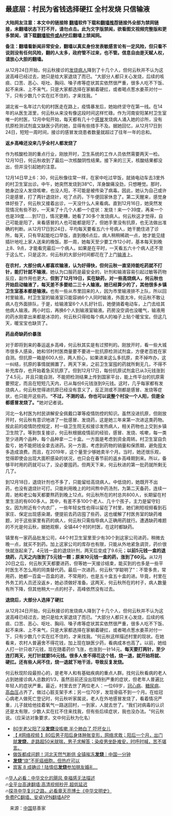  <!-- 面包屑导航 --> <h2>最底层：村民为省钱选择硬扛 全村发烧 只信输液</h2> <p class="notice"><b>大陆网友注意：本文中的链接除 <a href="https://github.com/bannedbook/fanqiang" >翻墙</a>软件下载和<a href="https://github.com/killgcd/justmysocks/blob/master/README.md">翻墙推荐</a>链接外全部为禁网链接，未翻墙状态下打不开，请勿点击。此为文字版禁闻，欲看图文视频完整版和更多禁闻，请下载<a href="https://github.com/bannedbook/fanqiang">翻墙软件或APP</a>后翻墙上禁闻网。</p><p>备注：翻墙看新闻非常安全，翻墙以真实身份发表敏感言论有一定风险，但只看不说则没有任何风险，翻的人太多，政府管不过来，也不管。信息自由是天赋人权，请放心大胆的翻墙。</b></p>  <div class="entry"> <p id="summary">从12月24日开始，何云秋接诊的<a href="https://www.bannedbook.org/bnews/tag/%E5%8F%91%E7%83%A7/" class="st_tag internal_tag" rel="tag" title="标签 发烧 下的日志">发烧</a><a href="https://www.bannedbook.org/bnews/tag/%E7%97%85%E4%BA%BA/" class="st_tag internal_tag" rel="tag" title="标签 病人 下的日志">病人</a>降到了十几个人，但何云秋并不认为这波高峰已经过去，她只是给大家退烧了而已。‌‌“大部分人都只关心发烧，后续的咳痰、口苦、恶心、呕吐、胸闷、嗓子疼等症状其实依然很严重，很多人吃不下饭、起不来床、上不来气，只是大家都选择在家躺着硬扛，或者喝点葱水姜茶对付一下，只有少数几个实在扛不住的，才来找我。‌‌”</p> <p id="conimg">湖北省一名年过六旬的村医走在路上，疫情暴发后，她始终坚守在第一线。在14年的从医生涯里，何云秋从来没有像这段时间这样忙碌。作为河南安阳某村卫生室唯一的村医，12月中旬开始，每天都有几十个<a href="https://www.bannedbook.org/bnews/tag/%E6%84%9F%E5%86%92/" class="st_tag internal_tag" rel="tag" title="标签 感冒 下的日志">感冒</a>发烧病人涌入她的诊所，没有抗原检测试剂盒又缺医少药的她，显得有些措手不及。据她回忆，从12月17日到24日，短短一周时间，接诊的感冒发烧患者数量就超过了往年一年的总和。</p> <p><strong>返乡高峰还没来几乎全村人都发烧了</strong></p> <p>作为核酸检测的重点行业，刚放开时，卫生系统的工作人员依然需要两天一检。12月10日，何云秋收到了最后一次核酸阴性结果。接下来的三天，核酸结果都没出，但并没引起她的注意。</p>  <p>12月14日早上6：30，何云秋像往常一样，在家中吃过早饭，就骑电动车去3里外的村卫生室出诊。中午，她突然发烧到38℃，浑身酸痛没劲，只想睡觉。那时，她身边没人发烧咳嗽，也没人阳，不可能是被传染了病毒。因此，她认为自己或许只是感冒，打了两针退烧针，吃了点药，下午便回家休息了。第二天醒来，感觉身体好些了，何云秋又接着出诊，一天没什么人来看病。直到12月16日，她突然发现情况有些不妙，一天来了十几个人都一个症状：发烧！来一个39度，再来一个也是39度……到17日，情况更糟，她看了30多个发烧病人。何云秋这才觉得，自己可能是阳了，来看感冒的人也可能都是阳了，但她手里没有抗原，也无法做出准确的判断。从12月17日到24日，平均每天要看五六十号病人，她干脆住进了诊所，每天，只有早起能吃口早饭，直到晚6点后，病人稍稍稀疏一点，她才能见缝插针地吃上家人送来的晚饭。那一周，她每天至少要工作12小时，基本每天到晚上8、9点，才能看完最后一个病人。如果是在平时，一天看五六十个病人还不至于这么忙，只是这次，何云秋的大部分时间都花在了上门<a href="https://www.bannedbook.org/bnews/tag/%E8%BE%93%E6%B6%B2/" class="st_tag internal_tag" rel="tag" title="标签 输液 下的日志">输液</a>上。</p> <p><strong>在农村，大部分病人都喜欢输液，认为好得快，但何云秋一直坚持能吃药就不打针，能打针就不输液</strong>。她认为口服药是最安全的，针剂和输液容易引起过敏等药物反应，副作用也更大。<strong>但到了</strong><strong>12月19日，实在缺药，对一些高烧病人，何云秋也开始启动输液了，每天差不多要给二三十人输液。她已经算少的了，其他很多乡镇卫生室基本都是输液。</strong>也有一些从市里回来的人，因为市里输液排不上队，所以回村里输液。村卫生室的输液室只能容纳6个人同时输液，外面太冷，何云秋不敢让病人在外面排队，于是，给输液室6个人扎好针后，她便骑着电动车，上门去给其他病人输液。两小时后，再换6个人到输液室输液。药房没空调也没暖气，输液用的药水刚拿出来都是冰凉的，何云秋只得给每个病人的袖子上贴个暖宝宝。但这几天，暖宝宝也缺货了。</p> <p><strong>药品奇缺药价暴涨</strong></p> <p>对于即将到来的春运返乡高峰，何云秋其实是有过预判的。刚放开时，看一些大城市很多人感染，她和邻村村医商量要不要进一批抗原检测试剂盒，方便老百姓在家自测。但抗原一箱是600人份，两人担心，如果进来这么多抗原，卖不掉咋办，这一纠结，抗原的事情就搁置了。两天下来，之前卫生室囤的药就所剩无几，不得不补充库存，也开始着急买抗原了。但到12月17日，每份抗原试剂盒已从3元钱涨到了4.5元，并且只能自测，不能把检测结果上传到国家平台，能上传平台的抗原需要预定，而且在短短几天内，已从每份6元钱涨到9元钱。这时，几乎每家都有发烧病人，何云秋觉得进抗原已经没有意义了，反正测或不测都是感冒、发烧等症状，也只能开这些药。<strong>‌‌</strong><strong>“不过，不测的话，你也可以说整个村没一个人阳，但是全都感冒发烧了。</strong><strong>‌‌</strong><strong>”</strong>她对记者说。</p>  <p>河北一名村医为村民讲解安全佩戴口罩等疫情防控的知识。虽然没进抗原，但刚放开时，何云秋有意识地进了一批感冒、发烧药，这是她三年来第一次进这类药物。按此前的疫情防控规定，村一级卫生院无权接诊发热病人，相关药物也上交到乡镇卫生院了。等到恢复接诊，何云秋根据疫情前的经验，感冒、发烧、咳嗽，每一类至少进两个品种，每个品种拿一二十盒。一方面是考虑到资金周转。村卫生室自负盈亏，她不能把钱全拿去进药。另一方面，考虑到药物的销量和保质期，避免囤太多造成浪费。而且，在2019年，这个量至少够她卖半个月。当时，她还很乐观，觉得即使会出现大面积感染的状况，也只会在春节前的返乡高峰期到来。所以，备够平时用的药就可以了，没必要囤药。但两天下来，何云秋进的第一批药就所剩无几了。</p> <p>到12月18日，退烧针剂也不多了，只能留给高烧病人。中低烧的，她既开不出药，也没有退烧针可打。只能利用晚上的时间熬中药汤剂，为第二天备药，连续一周，她和老公每天都要熬药到晚上12点。何云秋所在的村总共800人，长期留在村里生活的有600多人。其中，有差不多100个老人、几十个孩子，主力是留守妇女。因为附近有个内衣厂，一些年轻女性也得以留在了村里，她们刷短视频看到石家庄、保定出现感染潮，便提前去药店囤了些药，这也缓解了村医务室的缺药难题，对于这些家里有药的病人，何云秋只需指导病人正确用药就行。遭遇缺药难题的不光是何云秋，据她观察，全镇44个村的村医，在这时都缺药。</p> <p>镇里有一家药品批发公司，44个村卫生室里至少有30个到这家公司进药，稍微去晚一点，就买不到药。加上这家公司的库存也有限，只能从外地紧急调货，药价很快就涨起来了。4元钱一盒的退烧针剂，两天后变成了9.6元；<strong>以前</strong><strong>5元钱一盒的退烧药，几天之内涨到了5元钱一颗；原来10元钱一盒的药，涨到了60元。</strong>从12月20日之后，何云秋天天都要进药，但等她一天接诊结束，能买到的也多是一些平时医生不怎么用的同类替代药。最后一次进药，何云秋‌‌“学聪明了‌‌”：不管多贵，常用药，她都一百盒一百盒的进，不常用的，也是五十盒五十盒的进。毕竟，村里在外务工的人员还没返乡，她必须做好准备。这两天，何云秋所在的村子，病人数量有所下降，但其他稍大一点的村子，高峰依然没有过去。</p> <p><strong>退烧后，大部分人选择了硬扛</strong></p>  <p>从12月24日开始，何云秋接诊的发烧病人降到了十几个人，但何云秋并不认为这波高峰已经过去，她只是给大家退烧了而已。‌‌“大部分人都只关心发烧，后续的咳痰、口苦、恶心、呕吐、胸闷、嗓子疼等症状其实依然很严重，很多人吃不下饭、起不来床、上不来气，只是大家都选择在家躺着硬扛，或者喝点葱水姜茶对付一下，只有少数几个实在扛不住的，才来找我。‌‌”何云秋这样描述村里的现状。在她看来，农村人普遍舍不得花钱，加上现在缺医少药，看病成本也高了。以前，她给人打一针只收7元钱，现在随着药价飞涨，也涨到一针14元。<strong>每天要打两针，至少连打两天，光打针就要</strong><strong>56元钱。很多人舍不得花这个钱，烧一退，就开始将就、硬扛。还有些人闲不住，烧一退就下地干活，导致反复发烧。</strong></p> <p>何云秋现阶段最担心的，是老年人和有基础疾病的重点人群。找何云秋看病的老人占到她接诊病人总数的1/3，虽然目前还没出现特别严重的症状，但老年人普遍比年轻人的症状严重。最近，村里去世了两位老人：一位69岁，<a href="https://www.bannedbook.org/bnews/tag/%E5%86%A0%E5%BF%83%E7%97%85/" class="st_tag internal_tag" rel="tag" title="标签 冠心病 下的日志">冠心病</a>、<a href="https://www.bannedbook.org/bnews/tag/%e7%b3%96%e5%b0%bf%e7%97%85/" class="st_tag internal_tag" rel="tag" title="标签 糖尿病 下的日志">糖尿病</a>、<a href="https://www.bannedbook.org/bnews/tag/%e9%ab%98%e8%a1%80%e5%8e%8b/" class="st_tag internal_tag" rel="tag" title="标签 高血压 下的日志">高血压</a>占齐了，做过心脏支架手术；另一位70岁，发现骨癌不到一个月。在给冠心病老人做死亡登记时，何云秋听家属说，老人在外地感冒发烧了，看着情况严重，儿子就给他挂着氧气一路送回村，一到家，人就去世了。‌‌“我们对病毒的认识还是太有限，少数人实在扛不住来找我，但有些后续症状，我也没办法。‌‌”何云秋说。（应采访对象要求，文中何云秋为化名）</p> <!--<div id="taboola-mid-1"></div>--><ul class='op-related-articles' title='相关阅读'> <li><a href='https://www.bannedbook.org/bnews/cbnews/20230107/1833285.html' target='_blank'>80岁老父阳了没<b>发烧</b>没咳嗽 半个肺白了 吓坏女儿</a></li> <li><a href='https://www.bannedbook.org/bnews/bannedvideo/20230106/1832689.html' target='_blank'>【 #网络视频 】80后男子阳后身体肿胀变形，网络求救；阳后一个月，出门就<b>发烧</b>，走路超50米就喘，男子求解答；染疫男坐卧难安，时呼时喊，苦不堪言。</a></li> <li><a href='https://www.bannedbook.org/bnews/bannedvideo/20230105/1832633.html' target='_blank'>做饭都成问题！河北天然气断供 全镇挨冻<b>发烧</b>｜中国一分钟</a></li> <li><a href='https://www.bannedbook.org/bnews/lifebaike/20230103/1831377.html' target='_blank'><b>发烧</b>“烧”不死癌细胞，但热疗可以</a></li> <li><a href='https://www.bannedbook.org/bnews/topimagenews/20230102/1831089.html' target='_blank'>宾客 8 成确诊 ! 陆情侣<b>发烧</b>参加朋友婚礼…</a></li> </ul> <p class="texttj"> 🔥<a href="https://www.bannedbook.org/bnews/comments/20220220/1694796.html" target="_blank">华人必看：中华文化的飓风 幸福感无法描述</a><br/> 🔥<a href="https://github.com/bannedbook/fanqiang/wiki/V2ray%E6%9C%BA%E5%9C%BA" target="_blank">全平台高速翻墙:高清视频秒开,超低延迟</a><br/> 🔥<a href="https://www.bannedbook.org/bnews/comments/20220808/1768773.html" target="_blank">探寻中华复兴之路，必看章天亮博士《中华文明史》</a><br/> <a href="https://github.com/bannedbook/fanqiang/wiki/%E7%A6%81%E9%97%BB%E7%BD%91%E5%AE%89%E5%8D%93%E7%BF%BB%E5%A2%99%E6%96%B0%E9%97%BBAPP" target="_blank">免费PC翻墙、安卓VPN翻墙APP</a><br/> </p><p class="src-info">　来源：<span class='wp_keywordlink_affiliate'><a href="https://www.bannedbook.org/" title="中国" target="_blank">中国</a></span>慈善家 </p> <a name='sharetosocial'></a> <div style="margin-bottom:5px;padding-bottom:5px;clear:both"> <div id="archive-pix-1" class="banner-ads"> <!-- AuctionX Display platform tag START --> <div id="27602x728x90x621x_ADSLOT1" clicktrack="%%CLICK_URL_ESC%%"></div>  <!-- AuctionX Display platform tag END --> </div> <div id="archive-pix-2" class="banner-ads"> <!-- AuctionX Display platform tag START --> <div id="27556x300x250x621x_ADSLOT1" clicktrack="%%CLICK_URL_ESC%%" style="margin:0 auto;text-align:center"></div>  <!-- AuctionX Display platform tag END --> </div> </div>  <div id="archive-pix-1" class="banner-ads"> <!-- AuctionX Display platform tag START --> <div id="27603x728x90x621x_ADSLOT1" clicktrack="%%CLICK_URL_ESC%%"></div>  <!-- AuctionX Display platform tag END --> </div> </div><!--END ENTRY--> 